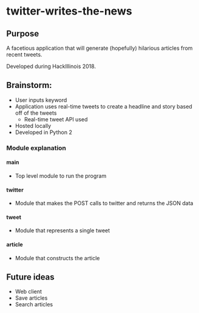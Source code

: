 # twitter-writes-the-news

## Purpose
A facetious application that will generate (hopefully) hilarious articles from recent tweets.

Developed during HackIllinois 2018.

## Brainstorm:
- User inputs keyword
- Application uses real-time tweets to create a headline and story based off of the tweets
	- Real-time tweet API used
- Hosted locally
- Developed in Python 2

### Module explanation
#### main
* Top level module to run the program

#### twitter
* Module that makes the POST calls to twitter and returns the JSON data

#### tweet
* Module that represents a single tweet

#### article
* Module that constructs the article

## Future ideas
* Web client
* Save articles
* Search articles 
